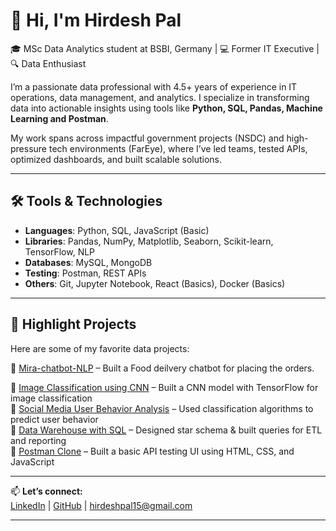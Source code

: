 # 👋 Hi, I'm Hirdesh Pal

🎓 MSc Data Analytics student at BSBI, Germany | 💻 Former IT Executive | 🔍 Data Enthusiast

I’m a passionate data professional with 4.5+ years of experience in IT operations, data management, and analytics. I specialize in transforming data into actionable insights using tools like **Python, SQL, Pandas, Machine Learning and Postman**.

My work spans across impactful government projects (NSDC) and high-pressure tech environments (FarEye), where I’ve led teams, tested APIs, optimized dashboards, and built scalable solutions.

---

## 🛠️ Tools & Technologies
- **Languages**: Python, SQL, JavaScript (Basic)
- **Libraries**: Pandas, NumPy, Matplotlib, Seaborn, Scikit-learn, TensorFlow, NLP
- **Databases**: MySQL, MongoDB
- **Testing**: Postman, REST APIs
- **Others**: Git, Jupyter Notebook, React (Basics), Docker (Basics)

---

## 📌 Highlight Projects
Here are some of my favorite data projects:

🔹 [Mira-chatbot-NLP](https://github.com/Hirdeshpal15) – Built a Food deilvery chatbot for placing the orders.

🔹 [Image Classification using CNN](https://github.com/Hirdeshpal15) – Built a CNN model with TensorFlow for image classification  
🔹 [Social Media User Behavior Analysis](https://github.com/Hirdeshpal15) – Used classification algorithms to predict user behavior  
🔹 [Data Warehouse with SQL](https://github.com/Hirdeshpal15) – Designed star schema & built queries for ETL and reporting  
🔹 [Postman Clone](https://github.com/Hirdeshpal15) – Built a basic API testing UI using HTML, CSS, and JavaScript  

---

📫 **Let’s connect:**  
[LinkedIn](https://www.linkedin.com/in/hirdesh-pal-1a5445166) | [GitHub](https://github.com/Hirdeshpal15) | hirdeshpal15@gmail.com

---

